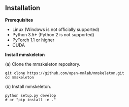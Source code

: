 ## Installation

**Prerequisites**
- Linux (Windows is not officially supported)
- Python 3.5+ (Python 2 is not supported)
- [PyTorch 1.1](http://pytorch.org/) or higher
- CUDA

**Install mmskeleton**

(a) Clone the mmskeleton repository.
``` shell
git clone https://github.com/open-mmlab/mmskeleton.git
cd mmskeleton
```
(b) Install mmskeleton.
``` shell
python setup.py develop
# or "pip install -e ."
```
